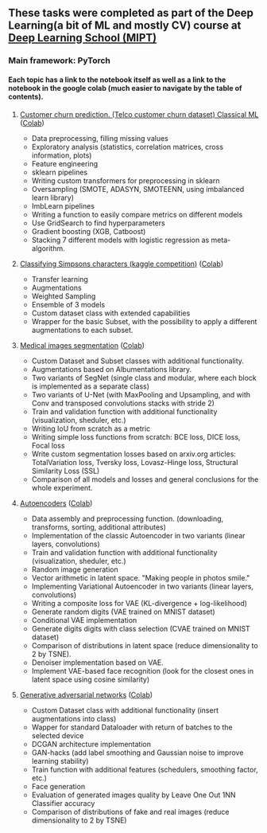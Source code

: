 ## These tasks were completed as part of the Deep Learning(a bit of ML and mostly CV) course at [Deep Learning School (MIPT)](https://www.dlschool.org/)
### Main framework: PyTorch
#### Each topic has a link to the notebook itself as well as a link to the notebook in the google colab (much easier to navigate by the table of contents).
1. [Customer churn prediction. (Telco customer churn dataset) Classical ML](Churn_prediction.ipynb) ([Colab](https://colab.research.google.com/drive/1FH-85LxBdQdW8LxnRp32H20pWKSQoYIt?usp=sharing))
   * Data preprocessing, filling missing values
   * Exploratory analysis (statistics, correlation matrices, cross information, plots)
   * Feature engineering
   * sklearn pipelines
   * Writing custom transformers for preprocessing in sklearn
   * Oversampling (SMOTE, ADASYN, SMOTEENN, using imbalanced learn library)
   * ImbLearn pipelines
   * Writing a function to easily compare metrics on different models
   * Use GridSearch to find hyperparameters
   * Gradient boosting (XGB, Catboost)
   * Stacking 7 different models with logistic regression as meta-algorithm.
   
3. [Classifying Simpsons characters (kaggle competition)](Classification_of_Simpsons_series_characters.ipynb)
   ([Colab](https://colab.research.google.com/drive/1NFBKi9QqfwxVN2pJE8rC4UUT_BXVXuBT?usp=sharing))
   * Transfer learning
   * Augmentations
   * Weighted Sampling
   * Ensemble of 3 models
   * Custom dataset class with extended capabilities
   * Wrapper for the basic Subset, with the possibility to apply a different augmentations to each subset.
   
3. [Medical images segmentation](Segmentation_of_dermatoscopic_images.ipynb) ([Colab](https://colab.research.google.com/drive/1NR6dmXTBELhtjWTmLMtOL9GoQFCKZ6Vc?usp=sharing))
   * Custom Dataset and Subset classes with additional functionality.
   * Augmentations based on Albumentations library.
   * Two variants of SegNet (single class and modular, where each block is implemented as a separate class)
   * Two variants of U-Net (with MaxPooling and Upsampling, and with Conv and transposed convolutions stacks with stride 2)
   * Train and validation function with additional functionality (visualization, sheduler, etc.)
   * Writing IoU from scratch as a metric
   * Writing simple loss functions from scratch: BCE loss, DICE loss, Focal loss
   * Write custom segmentation losses based on arxiv.org articles:<br>
     TotalVariation loss, Tversky loss, Lovasz-Hinge loss, Structural Similarity Loss (SSL)
   * Comparison of all models and losses and general conclusions for the whole experiment.
   
4. [Autoencoders](Autoencoders.ipynb) 
   ([Colab](https://colab.research.google.com/drive/1A1zU22z4iNPuzuNLBgOyOXO_WwNxC6dZ?usp=sharing))
   * Data assembly and preprocessing function. (downloading, transforms, sorting, additional attributes)
   * Implementation of the classic Autoencoder in two variants (linear layers, convolutions)
   * Train and validation function with additional functionality (visualization, sheduler, etc.)
   * Random image generation
   * Vector arithmetic in latent space. "Making people in photos smile."
   * Implementing Variational Autoencoder in two variants (linear layers, convolutions)
   * Writing a composite loss for VAE (KL-divergence + log-likelihood)
   * Generate random digits (VAE trained on MNIST dataset)
   * Conditional VAE implementation
   * Generate digits digits with class selection (CVAE trained on MNIST dataset)
   * Comparison of distributions in latent space (reduce dimensionality to 2 by TSNE).
   * Denoiser implementation based on VAE.
   * Implement VAE-based face recognition (look for the closest ones in latent space using cosine similarity)
   
5. [Generative adversarial networks](GANs.ipynb) ([Colab](https://colab.research.google.com/drive/1JCd4wBrm6I2JA8SE5EB8j-_FUrKAEA9A?usp=sharing))
   * Custom Dataset class with additional functionality (insert augmentations into class)
   * Wapper for standard Dataloader with return of batches to the selected device
   * DCGAN architecture implementation
   * GAN-hacks (add label smoothing and Gaussian noise to improve learning stability)
   * Train function with additional features (schedulers, smoothing factor, etc.)
   * Face generation
   * Evaluation of generated images quality by Leave One Out 1NN Classifier accuracy
   * Comparison of distributions of fake and real images (reduce dimensionality to 2 by TSNE)
